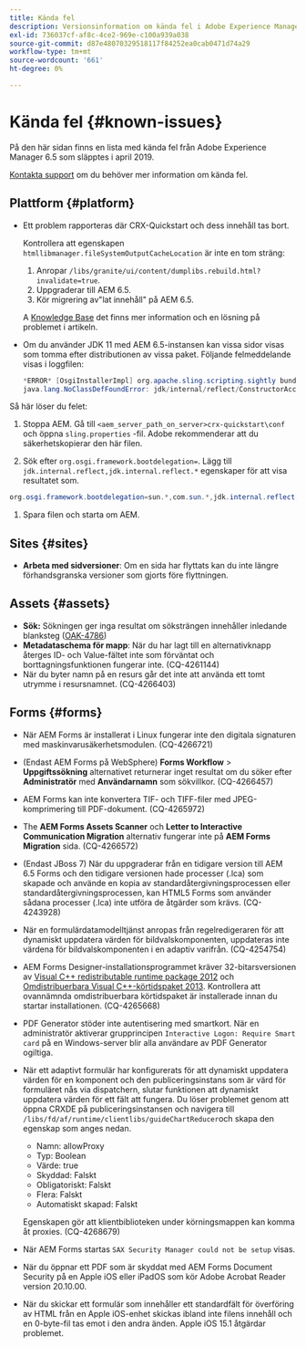 ```yaml
---
title: Kända fel
description: Versionsinformation om kända fel i Adobe Experience Manager 6.5
exl-id: 736037cf-af8c-4ce2-969e-c100a939a038
source-git-commit: d87e48070329518117f84252ea0cab0471d74a29
workflow-type: tm+mt
source-wordcount: '661'
ht-degree: 0%

---
```


# Kända fel {#known-issues}

På den här sidan finns en lista med kända fel från Adobe Experience Manager 6.5 som släpptes i april 2019.

[Kontakta support](https://helpx.adobe.com/support/experience-manager.html) om du behöver mer information om kända fel.

## Plattform {#platform}

* Ett problem rapporteras där CRX-Quickstart och dess innehåll tas bort.

   Kontrollera att egenskapen `htmllibmanager.fileSystemOutputCacheLocation` är inte en tom sträng:

   1. Anropar `/libs/granite/ui/content/dumplibs.rebuild.html?invalidate=true`.
   2. Uppgraderar till AEM 6.5.
   3. Kör migrering av&quot;lat innehåll&quot; på AEM 6.5.

   A [Knowledge Base](https://helpx.adobe.com/experience-manager/kb/avoid-crx-quickstart-deletion-in-aem-6-5.html) det finns mer information och en lösning på problemet i artikeln.

* Om du använder JDK 11 med AEM 6.5-instansen kan vissa sidor visas som tomma efter distributionen av vissa paket. Följande felmeddelande visas i loggfilen:

   ```java
   *ERROR* [OsgiInstallerImpl] org.apache.sling.scripting.sightly bundle org.apache.sling.scripting.sightly:1.1.2.1_4_0 (558)[org.apache.sling.scripting.sightly.impl.engine.extension.use.JavaUseProvider(3345)] : Error during instantiation of the implementation object (java.lang.NoClassDefFoundError: jdk/internal/reflect/ConstructorAccessorImpl)
   java.lang.NoClassDefFoundError: jdk/internal/reflect/ConstructorAccessorImpl
   ```

Så här löser du felet:

1. Stoppa AEM. Gå till `<aem_server_path_on_server>crx-quickstart\conf` och öppna `sling.properties` -fil. Adobe rekommenderar att du säkerhetskopierar den här filen.

1. Sök efter `org.osgi.framework.bootdelegation=`. Lägg till `jdk.internal.reflect,jdk.internal.reflect.*` egenskaper för att visa resultatet som.

```java
org.osgi.framework.bootdelegation=sun.*,com.sun.*,jdk.internal.reflect,jdk.internal.reflect.*
```

1. Spara filen och starta om AEM.

## Sites {#sites}

* **Arbeta med sidversioner**: Om en sida har flyttats kan du inte längre förhandsgranska versioner som gjorts före flyttningen.

## Assets {#assets}

* **Sök:** Sökningen ger inga resultat om söksträngen innehåller inledande blanksteg ([OAK-4786](https://issues.apache.org/jira/browse/OAK-4786))
* **Metadataschema för mapp**: När du har lagt till en alternativknapp återges ID- och Value-fältet inte som förväntat och borttagningsfunktionen fungerar inte. (CQ-4261144)
* När du byter namn på en resurs går det inte att använda ett tomt utrymme i resursnamnet. (CQ-4266403)

## Forms {#forms}

* När AEM Forms är installerat i Linux fungerar inte den digitala signaturen med maskinvarusäkerhetsmodulen. (CQ-4266721)
* (Endast AEM Forms på WebSphere) **Forms Workflow** > **Uppgiftssökning** alternativet returnerar inget resultat om du söker efter **Administratör** med **Användarnamn** som sökvillkor. (CQ-4266457)

* AEM Forms kan inte konvertera TIF- och TIFF-filer med JPEG-komprimering till PDF-dokument. (CQ-4265972)
* The **AEM Forms Assets Scanner** och **Letter to Interactive Communication Migration** alternativ fungerar inte på **AEM Forms Migration** sida. (CQ-4266572)

* (Endast JBoss 7) När du uppgraderar från en tidigare version till AEM 6.5 Forms och den tidigare versionen hade processer (.lca) som skapade och använde en kopia av standardåtergivningsprocessen eller standardåtergivningsprocessen, kan HTML5 Forms som använder sådana processer (.lca) inte utföra de åtgärder som krävs. (CQ-4243928)
* När en formulärdatamodelltjänst anropas från regelredigeraren för att dynamiskt uppdatera värden för bildvalskomponenten, uppdateras inte värdena för bildvalskomponenten i en adaptiv varifrån. (CQ-4254754)
* AEM Forms Designer-installationsprogrammet kräver 32-bitarsversionen av [Visual C++ redistributable runtime package 2012](https://support.microsoft.com/en-in/help/2977003/the-latest-supported-visual-c-downloads) och [Omdistribuerbara Visual C++-körtidspaket 2013](https://support.microsoft.com/en-in/help/3179560/update-for-visual-c-2013-and-visual-c-redistributable-package). Kontrollera att ovannämnda omdistribuerbara körtidspaket är installerade innan du startar installationen. (CQ-4265668)

* PDF Generator stöder inte autentisering med smartkort.  När en administratör aktiverar grupprincipen `Interactive Logon: Require Smart card` på en Windows-server blir alla användare av PDF Generator ogiltiga.

* När ett adaptivt formulär har konfigurerats för att dynamiskt uppdatera värden för en komponent och den publiceringsinstans som är värd för formuläret nås via dispatchern, slutar funktionen att dynamiskt uppdatera värden för ett fält att fungera. Du löser problemet genom att öppna CRXDE på publiceringsinstansen och navigera till `/libs/fd/af/runtime/clientlibs/guideChartReducer`och skapa den egenskap som anges nedan.

   * Namn: allowProxy
   * Typ: Boolean
   * Värde: true
   * Skyddad: Falskt
   * Obligatoriskt: Falskt
   * Flera: Falskt
   * Automatiskt skapad: Falskt

   Egenskapen gör att klientbiblioteken under körningsmappen kan komma åt proxies. (CQ-4268679)

* När AEM Forms startas `SAX Security Manager could not be setup` visas.
* När du öppnar ett PDF som är skyddat med AEM Forms Document Security på en Apple iOS eller iPadOS som kör Adobe Acrobat Reader version 20.10.00.
* När du skickar ett formulär som innehåller ett standardfält för överföring av HTML från en Apple iOS-enhet skickas ibland inte filens innehåll och en 0-byte-fil tas emot i den andra änden. Apple iOS 15.1 åtgärdar problemet.
